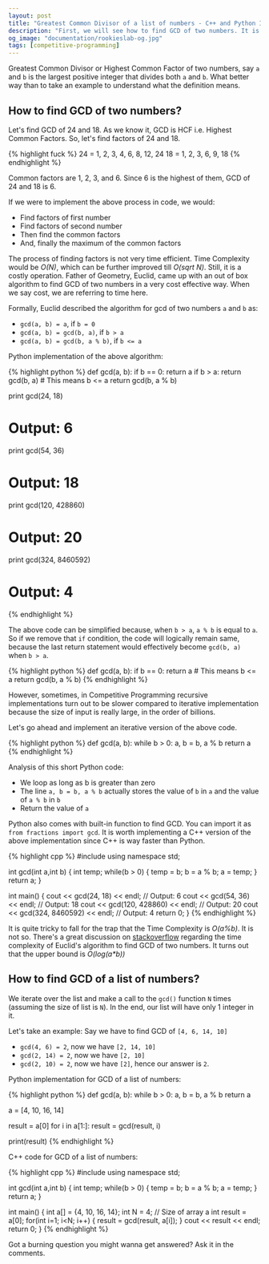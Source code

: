 ```yaml
---
layout: post
title: "Greatest Common Divisor of a list of numbers - C++ and Python Implementation"
description: "First, we will see how to find GCD of two numbers. It is also known as Highest Common Factor - HCF. Then we will move on to find the GCD of a list of numbers and code it in both C++ as well as Python"
og_image: "documentation/rookieslab-og.jpg"
tags: [competitive-programming]
---
```


Greatest Common Divisor or Highest Common Factor of two numbers, say `a` and `b` is the largest positive integer that divides both `a` and `b`. What better way than to take an example to understand what the definition means.

## How to find GCD of two numbers?

Let's find GCD of 24 and 18. As we know it, GCD is HCF i.e. Highest Common Factors. So, let's find factors of 24 and 18.

{% highlight fuck %}
24 = 1, 2, 3, 4, 6, 8, 12, 24
18 = 1, 2, 3, 6, 9, 18
{% endhighlight %}

Common factors are 1, 2, 3, and 6. Since 6 is the highest of them, GCD of 24 and 18 is 6.

If we were to implement the above process in code, we would:

 - Find factors of first number
 - Find factors of second number
 - Then find the common factors
 - And, finally the maximum of the common factors

The process of finding factors is not very time efficient. Time Complexity would be *O(N)*, which can be further improved till *O(sqrt N)*. Still, it is a costly operation. Father of Geometry, Euclid, came up with an out of box algorithm to find GCD of two numbers in a very cost effective way. When we say cost, we are referring to time here.

Formally, Euclid described the algorithm for gcd of two numbers `a` and `b` as:

 - `gcd(a, b) = a`, if `b = 0`
 - `gcd(a, b) = gcd(b, a)`, if `b > a`
 - `gcd(a, b) = gcd(b, a % b)`, if `b <= a`

Python implementation of the above algorithm:

{% highlight python %}
def gcd(a, b):
    if b == 0:
        return a
    if b > a:
        return gcd(b, a)
    # This means b <= a
    return gcd(b, a % b)

print gcd(24, 18)
# Output: 6
print gcd(54, 36)
# Output: 18
print gcd(120, 428860)
# Output: 20
print gcd(324, 8460592)
# Output: 4
{% endhighlight %}

The above code can be simplified because, when `b > a`, `a % b` is equal to `a`. So if we remove that `if` condition, the code will logically remain same, because the last return statement would effectively become `gcd(b, a)` when `b > a`.

{% highlight python %}
def gcd(a, b):
    if b == 0:
        return a
    # This means b <= a
    return gcd(b, a % b)
{% endhighlight %}

However, sometimes, in Competitive Programming recursive implementations turn out to be slower compared to iterative implementation because the size of input is really large, in the order of billions.

Let's go ahead and implement an iterative version of the above code.

{% highlight python %}
def gcd(a, b):
    while b > 0:
        a, b = b, a % b
    return a
{% endhighlight %}

Analysis of this short Python code:

 - We loop as long as b is greater than zero
 - The line `a, b = b, a % b` actually stores the value of `b` in `a` and the value of `a % b` in `b`
 - Return the value of `a`

Python also comes with built-in function to find GCD. You can import it as `from fractions import gcd`.
It is worth implementing a C++ version of the above implementation since C++ is way faster than Python.

{% highlight cpp %}
#include <iostream>
using namespace std;

int gcd(int a,int b) {
    int temp;
    while(b > 0) {
        temp = b;
        b = a % b;
        a = temp;
    }
    return a;
}

int main() {
    cout << gcd(24, 18) << endl; // Output: 6
    cout << gcd(54, 36) << endl; // Output: 18
    cout << gcd(120, 428860) << endl; // Output: 20
    cout << gcd(324, 8460592) << endl; // Output: 4
    return 0;
}
{% endhighlight %}

It is quite tricky to fall for the trap that the Time Complexity is *O(a%b)*. It is not so. There's a great discussion on [stackoverflow](http://stackoverflow.com/a/3981010) regarding the time complexity of Euclid's algorithm to find GCD of two numbers. It turns out that the upper bound is *O(log(a\*b))*

## How to find GCD of a list of numbers?

We iterate over the list and make a call to the `gcd()` function `N` times (assuming the size of list is `N`). In the end, our list will have only 1 integer in it.

Let's take an example: Say we have to find GCD of `[4, 6, 14, 10]`

 - `gcd(4, 6) = 2`, now we have `[2, 14, 10]`
 - `gcd(2, 14) = 2`, now we have `[2, 10]`
 - `gcd(2, 10) = 2`, now we have `[2]`, hence our answer is `2`.


Python implementation for GCD of a list of numbers:

{% highlight python %}
def gcd(a, b):
    while b > 0:
        a, b = b, a % b
    return a

a = [4, 10, 16, 14]

result = a[0]
for i in a[1:]:
    result = gcd(result, i)

print(result)
{% endhighlight %}

C++ code for GCD of a list of numbers:

{% highlight cpp %}
#include <iostream>
using namespace std;

int gcd(int a,int b) {
    int temp;
    while(b > 0) {
        temp = b;
        b = a % b;
        a = temp;
    }
    return a;
}

int main() {
    int a[] = {4, 10, 16, 14};
    int N = 4; // Size of array a
    int result = a[0];
    for(int i=1; i<N; i++) {
        result = gcd(result, a[i]);
    }
    cout << result << endl;
    return 0;
}
{% endhighlight %}

Got a burning question you might wanna get answered? Ask it in the comments.
